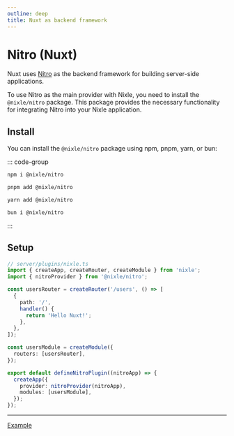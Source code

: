 ```yaml
---
outline: deep
title: Nuxt as backend framework
---
```


# Nitro (Nuxt)

Nuxt uses [Nitro](https://nitro.unjs.io/) as the backend framework for building server-side applications.

To use Nitro as the main provider with Nixle, you need to install the `@nixle/nitro` package. This package provides the necessary functionality for integrating Nitro into your Nixle application.

## Install

You can install the `@nixle/nitro` package using npm, pnpm, yarn, or bun:

::: code-group

```sh [npm]
npm i @nixle/nitro
```

```sh [pnpm]
pnpm add @nixle/nitro
```

```sh [yarn]
yarn add @nixle/nitro
```

```sh [bun]
bun i @nixle/nitro
```

:::

## Setup

```ts
// server/plugins/nixle.ts
import { createApp, createRouter, createModule } from 'nixle';
import { nitroProvider } from '@nixle/nitro';

const usersRouter = createRouter('/users', () => [
  {
    path: '/',
    handler() {
      return 'Hello Nuxt!';
    },
  },
]);

const usersModule = createModule({
  routers: [usersRouter],
});

export default defineNitroPlugin((nitroApp) => {
  createApp({
    provider: nitroProvider(nitroApp),
    modules: [usersModule],
  });
});
```

---

[Example](https://github.com/letstri/nixle/tree/main/examples/nuxt)

